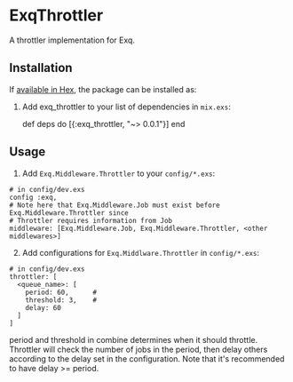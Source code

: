 # ExqThrottler

A throttler implementation for Exq.

## Installation

If [available in Hex](https://hex.pm/docs/publish), the package can be installed as:

  1. Add exq_throttler to your list of dependencies in `mix.exs`:

        def deps do
          [{:exq_throttler, "~> 0.0.1"}]
        end

## Usage

  1. Add `Exq.Middleware.Throttler` to your `config/*.exs`:
  ```
  # in config/dev.exs
  config :exq,
  # Note here that Exq.Middleware.Job must exist before Exq.Middleware.Throttler since
  # Throttler requires information from Job
  middleware: [Exq.Middleware.Job, Exq.Middleware.Throttler, <other middlewares>]
  ```

  2. Add configurations for `Exq.Middlware.Throttler` in `config/*.exs`:
  ```
  # in config/dev.exs
  throttler: [
    <queue_name>: [
      period: 60,      #  
      threshold: 3,    #
      delay: 60
    ]
  ]
  ```
  period and threshold in combine determines when it should throttle. Throttler will check the number of jobs in the period, then delay others according to the delay set in the configuration. Note that it's recommended to have delay >= period.
